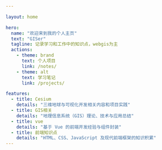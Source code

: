 ```yaml
---

layout: home

hero:
  name: "欢迎来到我的个人主页"
  text: "GISer"
  tagline: 记录学习和工作中的知识点，webgis为主
  actions:
    - theme: brand
      text: 个人项目
      link: /notes/
    - theme: alt
      text: 学习笔记
      link: /projects/

features:
  - title: Cesium
    details: "三维地球与可视化开发相关内容和项目实践"
  - title: GIS相关
    details: "地理信息系统（GIS）理论、技术与应用总结"
  - title: vue
    details: "基于 Vue 的前端开发经验与组件封装"
  - title: 前端知识点
    details: "HTML、CSS、JavaScript 及现代前端框架的知识积累"
---
```



